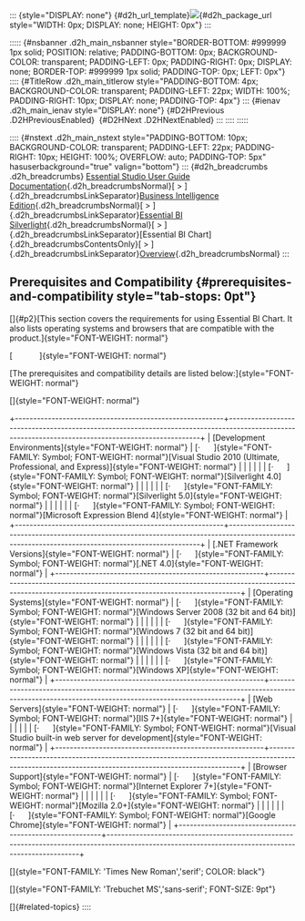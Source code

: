 ::: {style="DISPLAY: none"}
[](ms-xhelp:///?Id=d2h_url_template){#d2h_url_template}![](!package_url!){#d2h_package_url style="WIDTH: 0px; DISPLAY: none; HEIGHT: 0px"}
:::

::::: {#nsbanner .d2h_main_nsbanner style="BORDER-BOTTOM: #999999 1px solid; POSITION: relative; PADDING-BOTTOM: 0px; BACKGROUND-COLOR: transparent; PADDING-LEFT: 0px; PADDING-RIGHT: 0px; DISPLAY: none; BORDER-TOP: #999999 1px solid; PADDING-TOP: 0px; LEFT: 0px"}
:::: {#TitleRow .d2h_main_titlerow style="PADDING-BOTTOM: 4px; BACKGROUND-COLOR: transparent; PADDING-LEFT: 22px; WIDTH: 100%; PADDING-RIGHT: 10px; DISPLAY: none; PADDING-TOP: 4px"}
::: {#ienav .d2h_main_ienav style="DISPLAY: none"}
[](ms-xhelp:///?Id=8a58b600-5df4-411d-8ec8-89919b4e1df6){#D2HPrevious .D2HPreviousEnabled}  [](ms-xhelp:///?Id=c7d6868b-0e34-46af-a985-a9eb7f0198e0){#D2HNext .D2HNextEnabled}
:::
::::
:::::

:::: {#nstext .d2h_main_nstext style="PADDING-BOTTOM: 10px; BACKGROUND-COLOR: transparent; PADDING-LEFT: 22px; PADDING-RIGHT: 10px; HEIGHT: 100%; OVERFLOW: auto; PADDING-TOP: 5px" hasuserbackground="true" valign="bottom"}
::: {#d2h_breadcrumbs .d2h_breadcrumbs}
[Essential Studio User Guide Documentation](ms-xhelp:///?Id=12457748-09e3-4d74-a240-8e049cedf030){.d2h_breadcrumbsNormal}[ \> ]{.d2h_breadcrumbsLinkSeparator}[Business Intelligence Edition](ms-xhelp:///?Id=fdf33dd8-62b2-47b9-ad7b-fc50e590bca5){.d2h_breadcrumbsNormal}[ \> ]{.d2h_breadcrumbsLinkSeparator}[Essential BI Silverlight](ms-xhelp:///?Id=c006b39c-6aa2-4637-b7de-3e7b6cb3f9f9){.d2h_breadcrumbsNormal}[ \> ]{.d2h_breadcrumbsLinkSeparator}[Essential BI Chart]{.d2h_breadcrumbsContentsOnly}[ \> ]{.d2h_breadcrumbsLinkSeparator}[Overview](ms-xhelp:///?Id=d73529dc-6605-4a14-89e6-9d8f97afb39c){.d2h_breadcrumbsNormal}
:::

## Prerequisites and Compatibility {#prerequisites-and-compatibility style="tab-stops: 0pt"}

[]{#p2}[This section covers the requirements for using Essential BI Chart. It also lists operating systems and browsers that are compatible with the product.]{style="FONT-WEIGHT: normal"}

[            ]{style="FONT-WEIGHT: normal"}

[The prerequisites and compatibility details are listed below:]{style="FONT-WEIGHT: normal"}

[]{style="FONT-WEIGHT: normal"} 

+---------------------------------------------------------+----------------------------------------------------------------------------------------------------------------------------------------------------+
| [Development Environments]{style="FONT-WEIGHT: normal"} | [·      ]{style="FONT-FAMILY: Symbol; FONT-WEIGHT: normal"}[Visual Studio 2010 (Ultimate, Professional, and Express)]{style="FONT-WEIGHT: normal"} |
|                                                         |                                                                                                                                                    |
|                                                         | [·      ]{style="FONT-FAMILY: Symbol; FONT-WEIGHT: normal"}[Silverlight 4.0]{style="FONT-WEIGHT: normal"}                                          |
|                                                         |                                                                                                                                                    |
|                                                         | [·      ]{style="FONT-FAMILY: Symbol; FONT-WEIGHT: normal"}[Silverlight 5.0]{style="FONT-WEIGHT: normal"}                                          |
|                                                         |                                                                                                                                                    |
|                                                         | [·      ]{style="FONT-FAMILY: Symbol; FONT-WEIGHT: normal"}[Microsoft Expression Blend 4]{style="FONT-WEIGHT: normal"}                             |
+---------------------------------------------------------+----------------------------------------------------------------------------------------------------------------------------------------------------+
| [.NET Framework Versions]{style="FONT-WEIGHT: normal"}  | [·      ]{style="FONT-FAMILY: Symbol; FONT-WEIGHT: normal"}[.NET 4.0]{style="FONT-WEIGHT: normal"}                                                 |
+---------------------------------------------------------+----------------------------------------------------------------------------------------------------------------------------------------------------+
| [Operating Systems]{style="FONT-WEIGHT: normal"}        | [·      ]{style="FONT-FAMILY: Symbol; FONT-WEIGHT: normal"}[Windows Server 2008 (32 bit and 64 bit)]{style="FONT-WEIGHT: normal"}                  |
|                                                         |                                                                                                                                                    |
|                                                         | [·      ]{style="FONT-FAMILY: Symbol; FONT-WEIGHT: normal"}[Windows 7 (32 bit and 64 bit)]{style="FONT-WEIGHT: normal"}                            |
|                                                         |                                                                                                                                                    |
|                                                         | [·      ]{style="FONT-FAMILY: Symbol; FONT-WEIGHT: normal"}[Windows Vista (32 bit and 64 bit)]{style="FONT-WEIGHT: normal"}                        |
|                                                         |                                                                                                                                                    |
|                                                         | [·      ]{style="FONT-FAMILY: Symbol; FONT-WEIGHT: normal"}[Windows XP]{style="FONT-WEIGHT: normal"}                                               |
+---------------------------------------------------------+----------------------------------------------------------------------------------------------------------------------------------------------------+
| [Web Servers]{style="FONT-WEIGHT: normal"}              | [·      ]{style="FONT-FAMILY: Symbol; FONT-WEIGHT: normal"}[IIS 7+]{style="FONT-WEIGHT: normal"}                                                   |
|                                                         |                                                                                                                                                    |
|                                                         | [·      ]{style="FONT-FAMILY: Symbol; FONT-WEIGHT: normal"}[Visual Studio built-in web server for development]{style="FONT-WEIGHT: normal"}        |
+---------------------------------------------------------+----------------------------------------------------------------------------------------------------------------------------------------------------+
| [Browser Support]{style="FONT-WEIGHT: normal"}          | [·      ]{style="FONT-FAMILY: Symbol; FONT-WEIGHT: normal"}[Internet Explorer 7+]{style="FONT-WEIGHT: normal"}                                     |
|                                                         |                                                                                                                                                    |
|                                                         | [·      ]{style="FONT-FAMILY: Symbol; FONT-WEIGHT: normal"}[Mozilla 2.0+]{style="FONT-WEIGHT: normal"}                                             |
|                                                         |                                                                                                                                                    |
|                                                         | [·      ]{style="FONT-FAMILY: Symbol; FONT-WEIGHT: normal"}[Google Chrome]{style="FONT-WEIGHT: normal"}                                            |
+---------------------------------------------------------+----------------------------------------------------------------------------------------------------------------------------------------------------+

[]{style="FONT-FAMILY: 'Times New Roman','serif'; COLOR: black"} 

[]{style="FONT-FAMILY: 'Trebuchet MS','sans-serif'; FONT-SIZE: 9pt"} 

[]{#related-topics}
::::
